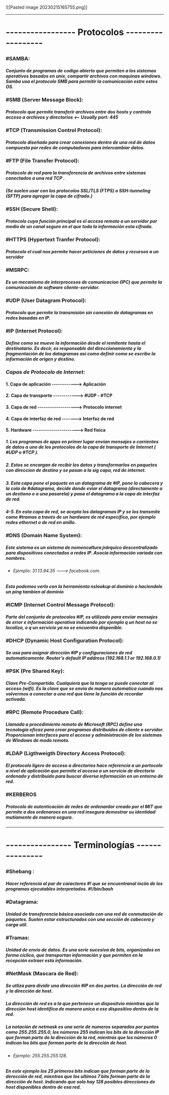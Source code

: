 ![[Pasted image 20230215165755.png]]

---

# ----------------- Protocolos ------------------

### #SAMBA: 

##### Conjunto de programas de codigo abierto que permiten a los sistemas operativos basados en unix, compartir archivos con maquinas windows. Samba usa el protocolo SMB para permitir la comunicación estre estos OS.



### #SMB (Server Message Block):

##### Protocolo que permite transferir archivos entre dos hosts y controla acceso a archivos y directorios <-- Usually port: 445



### #TCP (Transmission Control Protocol):
 
##### Protocolo diseñado para crear conexiones dentro de una red de datos compuesta por redes de computadoras para intercambiar datos.



### #FTP (File Transfer Protocol):

##### Protocolo de red para la transferencia de archivos entre sistemas conectados a una red TCP .
##### (Se suelen usar con los protocolos SSL/TLS (FTPS) o SSH-tunneling (SFTP) para agregar la capa de cifrado.)



### #SSH (Secure Shell):

##### Protocolo cuya función principal es el acceso remoto a un servidor por medio de un canal seguro en el que toda la información esta cifrada.



### #HTTPS (Hypertext Tranfer Protocol):

##### Protocolo el cual nos permite hacer peticiones de datos y recursos a un servidor



### #MSRPC:

##### Es un mecanismo de interprocesos de comunicacion (IPC) que permite la comunicacion de software cliente-servidor.



### #UDP (User Datagram Protocol):

##### Protocolo que permite la transmisión sin conexión de datagramas en redes basadas en IP.



### #IP (Internet Protocol):

##### Define como se mueve la información desde el remitente hasta el destinatario. Es decir, es responsable del direccionamiento y la fragmentación de los datagramas asi como definir como se escribe la información de origen y destino.

### *Capas de  Protocolo de Internet:*

#### 1. Capa de aplicación  ------------> Aplicación
#### 2. Capa de transporte ------------> #UDP - #TCP
#### 3. Capa de red -------------------> Protocolo internet
#### 4. Capa de interfaz de red -------> Interfaz de red
#### 5. Hardware ----------------------> Red fisica

##### 1. Los programas de apps en primer lugar envian mensajes o corrientes de datos a uno de los protocolos de la capa de transporte de Internet                  ( #UDP o #TCP ). 

##### 2. Estos se encargan de recibir los datos y transformarlos en paquetes con direccion de destino y se pasan a la sig capa, red de internet.

##### 3. Esta capa pone el paquete en un datagrama de #IP, pone la cabecera y la cola de #datagrama, decide donde eviar el datagrama (directamente a un destiono o a una pasarela) y pasa el datagrama a la capa de interfaz de red.

##### 4-5. En esta capa de red, se acepta los datagramas IP y se los transmite como #tramas a través de un hardware de red especifico, por ejemplo redes ethernet o de red en anillo.



### #DNS (Domain Name System):

##### Este sistema es un sistema de nomencaltura jrárquico descentralizado para dispositivos conectados a redes IP. Asocia información variada con nombres. 
- ###### Ejemplo:  31.13.94.35 ---> facebook.com.
##### Esto podemos verlo con la herramienta nslookup al dominio o haciendole un ping tambien al dominio



### #ICMP (Internet Control Message Protocol):

##### Parte del conjunto de protocolos #IP, es utilizado para enviar mensajes de error e información operativa indicando por ejemplo q un host no se localiza, o q un servicio ya no se encuentra disponible.



### #DHCP (Dynamic Host Configuration Protocol):

##### Se usa para asignar dirección #IP y configuraciones de red automaticamente. Router's default IP address (192.168.1.1 or 192.168.0.1)



### #PSK (Pre Shared Key):

##### Clave Pre-Compartida. Cualquiera que la tenga se puede conectar al acceso (wifi). Es la clave que se envia de manera automatica cuando nos volvermos a conectar a una red que tiene la función de recordar activada.



### #RPC (Remote Procedure Call):

##### Llamada a procedimiento remoto de Microsoft (RPC) define una tecnología eficaz para crear programas distribuidos de cliente o servidor. Proporcionan interfaces para el acceso y administración de los sistemas de Windows de modo remoto.



### #LDAP (Ligthweigth Directory Access Protocol):

##### El protocolo ligero de acceso a directorios hace referencia a un portocolo a nivel de aplicación que permite el acceso a un servicio de directorio ordenado y distribuido para buscar diversa información en un entorno de red.



### #KERBEROS

##### Protocolo de autenticación de redes de ordenardor creado por el MIT que permite a dos ordenaroes en una red insegura demostrar su identidad mutiamente de manera segura. 



----
# ---------------- Terminologías ---------------

### #Shebang : 

##### Hacer referencia al par de caracteres #! que se encuentranal inciio de los programas ejecutables interpretados. #!/bin/bash



### #Datagrama:

##### Unidad de transferencia básica asociada con una red de conmutación de paquetes. Suelen estar estructurados con una sección de cabecera y carga util.



### #Tramas:

##### Unidad de envío de datos. Es una serie sucesiva de bits, organizados en forma cíclica, que transportan información y que permiten en la recepción extraer esta información.


### #NetMask (Mascara de Red):

##### Se utliza para dividir una dirección #IP en dos partes. La dirección de red y la dirección de host.
##### La dirección de red es a la que pertenece un dispositvio mientras que la dirección host identifica de manera unica a ese dispositivo dentro de la red.

##### La notación de netmask es una serie de numeros separados por puntos como 255.255.255.0, los números 255 indican los bits de la dirección IP que forman parte de la dirección de la red, mientras que los números 0 indican los bits que forman parte de la dirección de host.

- ###### Ejemplo: 255.255.255.128. 

##### En este ejemplo los 25 primeros bits indican que forman parte de la derección de red, mientras que los ultimos 7 bits forman parte de la dirección de host. Indicando que solo hay 128 posibles direcciones de host disponibles dentro de esa red.